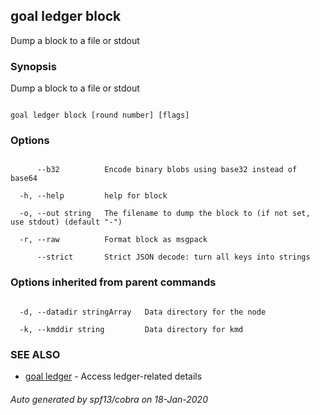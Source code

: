 ## goal ledger block



Dump a block to a file or stdout



### Synopsis



Dump a block to a file or stdout



```

goal ledger block [round number] [flags]

```



### Options



```

      --b32          Encode binary blobs using base32 instead of base64

  -h, --help         help for block

  -o, --out string   The filename to dump the block to (if not set, use stdout) (default "-")

  -r, --raw          Format block as msgpack

      --strict       Strict JSON decode: turn all keys into strings

```



### Options inherited from parent commands



```

  -d, --datadir stringArray   Data directory for the node

  -k, --kmddir string         Data directory for kmd

```



### SEE ALSO



* [goal ledger](../../ledger/ledger/)	 - Access ledger-related details


###### Auto generated by spf13/cobra on 18-Jan-2020

